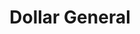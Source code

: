 ---
title: "Dollar General"
url: /san-antonio/dollar-general-south-presa-street/
shop: Kramladen
---